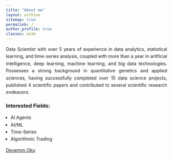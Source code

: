 ```yaml
---
title: "About me"
layout: archive
sitemap: true
permalink: /
author_profile: true
classes: wide
---
```


<div class="about-content">
  <p style="text-align: justify; line-height: 1.6;">
    Data Scientist with over 5 years of experience in data analytics, statistical learning, 
    and time-series analysis, coupled with more than a year in artificial intelligence, 
    deep learning, machine learning, and big data technologies. Possesses a strong 
    background in quantitative genetics and applied sciences, having successfully 
    completed over 15 data science projects, published 4 scientific papers and 
    contributed to several scientific research endeavors.
  </p>

  <h3 style="margin-top: 20px;">Interested Fields:</h3>
  <ul style="padding-left: 15px; line-height: 1.6;">
    <li>AI Agents</li>
    <li>AI/ML</li>
    <li>Time-Series</li>
    <li>Algorithmic Trading</li>
  </ul>

  <!-- Optional "Read More" button -->
  <p><a href="{{ '/about' | relative_url }}" class="btn btn--primary">Devamını Oku</a></p>
</div>
